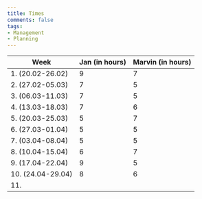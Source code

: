 ```yaml
---
title: Times
comments: false
tags: 
- Management
- Planning
---
```


| Week               | Jan (in hours) | Marvin (in hours) |
| ------------------ | -------------- | ----------------- |
| 1. (20.02-26.02)   | 9              | 7                 |
| 2. (27.02-05.03)   | 7              | 5                 |
| 3. (06.03-11.03)   | 7              | 5                 |
| 4. (13.03-18.03)   | 7              | 6                 |
| 5. (20.03-25.03)   | 5              | 7                 |
| 6. (27.03-01.04)   | 5              | 5                 |
| 7. (03.04-08.04)   | 5              | 5                 |
| 8.  (10.04-15.04)  | 6              | 7                 |
| 9.   (17.04-22.04) | 9              | 5                 |
| 10.  (24.04-29.04) | 8              | 6                 |
| 11.                |                |                   |


